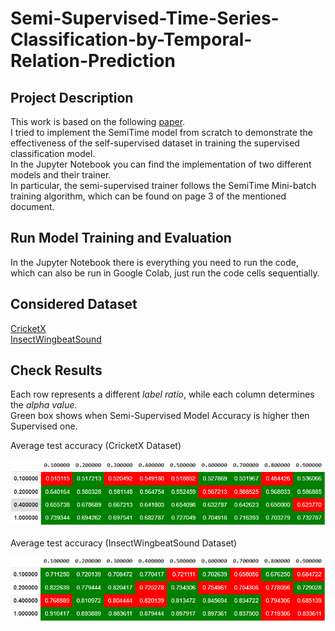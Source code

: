 # Semi-Supervised-Time-Series-Classification-by-Temporal-Relation-Prediction
## Project Description
This work is based on the following [paper](https://haoyfan.github.io/papers/SemiTime_ICASSP2021.pdf).<br /> 
I tried to implement the SemiTime model from scratch to demonstrate the effectiveness of the self-supervised dataset in training the supervised classification model.<br />
In the Jupyter Notebook you can find the implementation of two different models and their trainer. <br />
In particular, the semi-supervised trainer follows the SemiTime Mini-batch training algorithm, which can be found on page 3 of the mentioned document.
## Run Model Training and Evaluation
In the Jupyter Notebook there is everything you need to run the code, which can also be run in Google Colab, just run the code cells sequentially.
## Considered Dataset
[CricketX](https://github.com/haoyfan/SemiTime/tree/main/datasets/CricketX)<br />
[InsectWingbeatSound](https://github.com/haoyfan/SemiTime/tree/main/datasets/InsectWingbeatSound) 
## Check Results
Each row represents a different _label ratio_, while each column determines the _alpha value_. <br />
Green box shows when Semi-Supervised Model Accuracy is higher then Supervised one.
 
Average test accuracy (CricketX Dataset)<br />

![CricketX](https://raw.githubusercontent.com/AlessandroPaglialunga1997/Semi-Supervised-Time-Series-Classification-by-Temporal-Relation-Prediction/main/Accuracy%20using%20Semi-Supervised%20Model%20on%20CricketX.png) <br />
<br />
Average test accuracy (InsectWingbeatSound Dataset) <br />

![InsectWingbeatSound](https://raw.githubusercontent.com/AlessandroPaglialunga1997/Semi-Supervised-Time-Series-Classification-by-Temporal-Relation-Prediction/main/Accuracy%20using%20Semi-Supervised%20Model%20on%20InsectWingbeatSound.png)<br />
